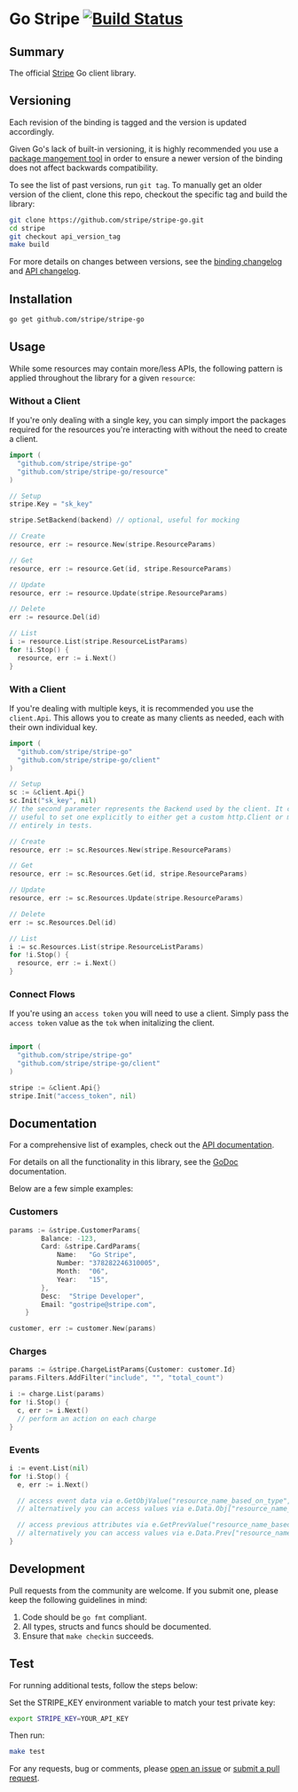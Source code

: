 Go Stripe [![Build Status](https://travis-ci.org/stripe/stripe-go.svg?branch=master)](https://travis-ci.org/stripe/stripe-go)
========

## Summary

The official [Stripe](https://stripe.com) Go client library.

## Versioning

Each revision of the binding is tagged and the version is updated accordingly.

Given Go's lack of built-in versioning, it is highly recommended you use a
[package mangement tool](https://code.google.com/p/go-wiki/wiki/PackageManagementTools) in order
to ensure a newer version of the binding does not affect backwards compatibility.

To see the list of past versions, run `git tag`. To manually get an older
version of the client, clone this repo, checkout the specific tag and build the
library:

```sh
git clone https://github.com/stripe/stripe-go.git
cd stripe
git checkout api_version_tag
make build
```

For more details on changes between versions, see the [binding changelog](CHANGELOG)
and [API changelog](https://stripe.com/docs/upgrades).

## Installation

```sh
go get github.com/stripe/stripe-go
```

## Usage

While some resources may contain more/less APIs, the following pattern is
applied throughout the library for a given `resource`:

### Without a Client

If you're only dealing with a single key, you can simply import the packages
required for the resources you're interacting with without the need to create a
client.

```go
import (
  "github.com/stripe/stripe-go"
  "github.com/stripe/stripe-go/resource"
)

// Setup
stripe.Key = "sk_key"

stripe.SetBackend(backend) // optional, useful for mocking

// Create
resource, err := resource.New(stripe.ResourceParams)

// Get
resource, err := resource.Get(id, stripe.ResourceParams)

// Update
resource, err := resource.Update(stripe.ResourceParams)

// Delete
err := resource.Del(id)

// List
i := resource.List(stripe.ResourceListParams)
for !i.Stop() {
  resource, err := i.Next()
}
```

### With a Client

If you're dealing with multiple keys, it is recommended you use the
`client.Api`.  This allows you to create as many clients as needed, each with
their own individual key.

```go
import (
  "github.com/stripe/stripe-go"
  "github.com/stripe/stripe-go/client"
)

// Setup
sc := &client.Api{}
sc.Init("sk_key", nil)
// the second parameter represents the Backend used by the client. It can be
// useful to set one explicitly to either get a custom http.Client or mock it
// entirely in tests.

// Create
resource, err := sc.Resources.New(stripe.ResourceParams)

// Get
resource, err := sc.Resources.Get(id, stripe.ResourceParams)

// Update
resource, err := sc.Resources.Update(stripe.ResourceParams)

// Delete
err := sc.Resources.Del(id)

// List
i := sc.Resources.List(stripe.ResourceListParams)
for !i.Stop() {
  resource, err := i.Next()
}
```

### Connect Flows

If you're using an `access token` you will need to use a client. Simply pass
the `access token` value as the `tok` when initalizing the client.

```go

import (
  "github.com/stripe/stripe-go"
  "github.com/stripe/stripe-go/client"
)

stripe := &client.Api{}
stripe.Init("access_token", nil)
```

## Documentation

For a comprehensive list of examples, check out the [API documentation](https://stripe.com/docs/api/go).

For details on all the functionality in this library, see the [GoDoc](http://godoc.org/github.com/stripe/stripe-go) documentation.

Below are a few simple examples:

### Customers

```go
params := &stripe.CustomerParams{
		Balance: -123,
		Card: &stripe.CardParams{
			Name:   "Go Stripe",
			Number: "378282246310005",
			Month:  "06",
			Year:   "15",
		},
		Desc:  "Stripe Developer",
		Email: "gostripe@stripe.com",
	}

customer, err := customer.New(params)
```

### Charges

```go
params := &stripe.ChargeListParams{Customer: customer.Id}
params.Filters.AddFilter("include", "", "total_count")

i := charge.List(params)
for !i.Stop() {
  c, err := i.Next()
  // perform an action on each charge
}
```
### Events

```go
i := event.List(nil)
for !i.Stop() {
  e, err := i.Next()

  // access event data via e.GetObjValue("resource_name_based_on_type", "resource_property_name")
  // alternatively you can access values via e.Data.Obj["resource_name_based_on_type"].(map[string]interface{})["resource_property_name"]

  // access previous attributes via e.GetPrevValue("resource_name_based_on_type", "resource_property_name")
  // alternatively you can access values via e.Data.Prev["resource_name_based_on_type"].(map[string]interface{})["resource_property_name"]
}
```

## Development

Pull requests from the community are welcome. If you submit one, please keep
the following guidelines in mind:

1. Code should be `go fmt` compliant.
2. All types, structs and funcs should be documented.
3. Ensure that `make checkin` succeeds.

## Test

For running additional tests, follow the steps below:

Set the STRIPE_KEY environment variable to match your test private key:
```sh
export STRIPE_KEY=YOUR_API_KEY
```

Then run:
```sh
make test
```

For any requests, bug or comments, please [open an issue](https://github.com/stripe/stripe-go/issues/new)
or [submit a pull request](https://github.com/stripe/stripe-go/pulls).
